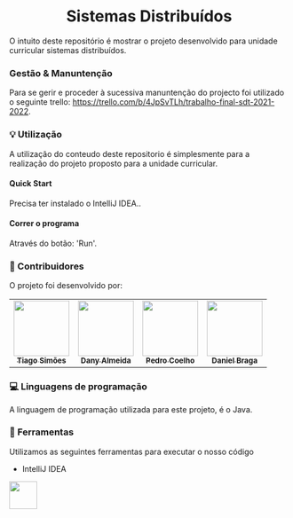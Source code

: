 <h1 align="center">Sistemas Distribuídos</h1>

O intuito deste repositório é mostrar o projeto desenvolvido para unidade curricular sistemas distribuídos.

### Gestão & Manuntenção

Para se gerir e proceder à sucessiva manuntenção do projecto foi utilizado o seguinte trello:
https://trello.com/b/4JpSvTLh/trabalho-final-sdt-2021-2022.

### 💡 Utilização

A utilização do conteudo deste repositorio é simplesmente para a realização do projeto proposto para a unidade curricular.

#### Quick Start

Precisa ter instalado o IntelliJ IDEA..

#### Correr o programa

Através do botão: 'Run'.

### 🎲 Contribuidores

O projeto foi desenvolvido por: <br>
<table>
     <td align="center">
        <a href="https://github.com/OurozZ"><img src="https://avatars3.githubusercontent.com/u/66450945?v=4?s=100" width="100px;" alt=""/><br />
        <sub><b>Tiago Simões</b></sub></a><br />
    </td>
     <td align="center">
        <a href="https://github.com/DanyAlmeiida"><img src="https://avatars.githubusercontent.com/u/18458796?v=4?s=100" width="100px;" alt=""/><br />
        <sub><b>Dany Almeida</b></sub></a><br />
    </td>
    <td align="center">
        <a href="https://github.com/estgv16312"><img src="https://scontent.flis7-1.fna.fbcdn.net/v/t39.30808-6/236782591_4760227023996992_6700940286156374334_n.jpg?_nc_cat=103&ccb=1-5&_nc_sid=09cbfe&_nc_eui2=AeFozOxYmNxtqTIiDEUyDrc_XIQkrEXhxkdchCSsReHGR9io0bSnDP5bXpId5BK_fHfMIx73Yr_6s_0RPh7JYape&_nc_ohc=R6aMKO189mUAX_X7VbG&tn=t3DdAVEyy2RkkiiH&_nc_ht=scontent.flis7-1.fna&oh=ae57d87ccff851aa8589bc942b9a940c&oe=61900352" width="100px;" alt=""/><br />
        <sub><b>Pedro Coelho</b></sub></a><br />
    </td>
    <td align="center">
        <a href="https://github.com/#"><img src="https://scontent.flis7-1.fna.fbcdn.net/v/t1.6435-9/68319363_2461446293934387_2074465935497887744_n.jpg?_nc_cat=110&ccb=1-5&_nc_sid=09cbfe&_nc_eui2=AeECkRsDsybE1O_-WRKfSw6bZY1E0S1bHX1ljUTRLVsdfcKqcAfQWQ77M1Jrsi4XzUD7i0kMs33u_AhrdN7fXfbX&_nc_ohc=zXPzpEJenA0AX8DMQCO&_nc_ht=scontent.flis7-1.fna&oh=7018716e475bfd163716034f94cb7d23&oe=61AED9B4" width="100px;" alt=""/><br />
        <sub><b>Daniel Braga</b></sub></a><br />
    </td>
</table>

### 💻 Linguagens de programação

A linguagem de programação utilizada para este projeto, é o Java.

### 🔧 Ferramentas

Utilizamos as seguintes ferramentas para executar o nosso código

- IntelliJ IDEA
<img src="https://cdn.iconscout.com/icon/free/png-256/intellij-idea-569199.png" width="50px;" alt=""/>

